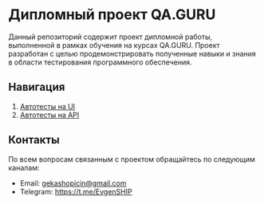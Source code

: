# Дипломный проект QA.GURU

Данный репозиторий содержит проект дипломной работы, выполненной в рамках обучения на курсах QA.GURU. Проект разработан с целью продемонстрировать полученные навыки и знания в области тестирования программного обеспечения.

## Навигация

1. [Автотесты на UI](tests/ui/ui_tests.md)
2. [Автотесты на API](tests/api/api_tests.md)

## Контакты

По всем вопросам связанным с проектом обращайтесь по следующим каналам:

- Email: gekashopicin@gmail.com
- Telegram: https://t.me/EvgenSHIP